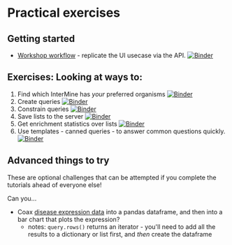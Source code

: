# Practical exercises

## Getting started

 - [Workshop workflow](https://mybinder.org/v2/gh/yochannah/intermine-ws-python-docs/empty-tutorial?filepath=unsolved-exercises/Workshop_Workflow1.ipynb) - replicate the UI usecase via the API. [![Binder](https://mybinder.org/badge.svg)](https://mybinder.org/v2/gh/yochannah/intermine-ws-python-docs/empty-tutorial?filepath=unsolved-exercises/Workshop_Workflow1.ipynb)

## Exercises: Looking at ways to:
1. Find which InterMine has _your_ preferred organisms [![Binder](https://mybinder.org/badge.svg)](https://mybinder.org/v2/gh/yochannah/intermine-ws-python-docs/empty-tutorial?filepath=00-tutorial.ipynb)
2. Create queries [![Binder](https://mybinder.org/badge.svg)](https://mybinder.org/v2/gh/yochannah/intermine-ws-python-docs/empty-tutorial?filepath=01-tutorial.ipynb)
3. Constrain queries [![Binder](https://mybinder.org/badge.svg)](https://mybinder.org/v2/gh/yochannah/intermine-ws-python-docs/empty-tutorial?filepath=02-tutorial.ipynb)
4. Save lists to the server [![Binder](https://mybinder.org/badge.svg)](https://mybinder.org/v2/gh/yochannah/intermine-ws-python-docs/empty-tutorial?filepath=09-tutorial.ipynb)
5. Get enrichment statistics over lists [![Binder](https://mybinder.org/badge.svg)](https://mybinder.org/v2/gh/yochannah/intermine-ws-python-docs/empty-tutorial?filepath=10-tutorial.ipynb)
6. Use templates - canned queries - to answer common questions quickly. [![Binder](https://mybinder.org/badge.svg)](https://mybinder.org/v2/gh/yochannah/intermine-ws-python-docs/empty-tutorial?filepath=07-tutorial.ipynb)



## Advanced things to try

These are optional challenges that can be attempted if you complete the tutorials ahead of everyone else!

Can you...

- Coax [disease expression data](https://github.com/intermine/intermine-ws-python-docs/blob/master/Workshop_Workflow1.ipynb) into a pandas dataframe, and then into a bar chart that plots the expression?
  - notes: `query.rows()` returns an iterator - you'll need to add all the results to a dictionary or list first, and _then_ create the dataframe
